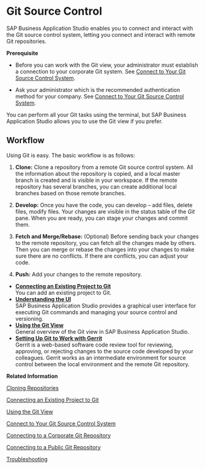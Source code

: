 <!-- loio9689c07b64364bbea43725dad9f27320 -->

# Git Source Control

SAP Business Application Studio enables you to connect and interact with the Git source control system, letting you connect and interact with remote Git repositories.

**Prerequisite**

-   Before you can work with the Git view, your administrator must establish a connection to your corporate Git system. See [Connect to Your Git Source Control System](connect-to-your-git-source-control-system-e7a42bc.md).

-   Ask your administrator which is the recommended authentication method for your company. See [Connect to Your Git Source Control System](connect-to-your-git-source-control-system-e7a42bc.md).


You can perform all your Git tasks using the terminal, but SAP Business Application Studio allows you to use the Git view if you prefer.



<a name="loio9689c07b64364bbea43725dad9f27320__section_bgs_x2d_vnb"/>

## Workflow

Using Git is easy. The basic workflow is as follows:

1.  **Clone:** Clone a repository from a remote Git source control system. All the information about the repository is copied, and a local master branch is created and is visible in your workspace. If the remote repository has several branches, you can create additional local branches based on those remote branches.

2.  **Develop:** Once you have the code, you can develop – add files, delete files, modify files. Your changes are visible in the status table of the *Git* pane. When you are ready, you can stage your changes and commit them.

3.  **Fetch and Merge/Rebase:** \(Optional\) Before sending back your changes to the remote repository, you can fetch all the changes made by others. Then you can merge or rebase the changes into your changes to make sure there are no conflicts. If there are conflicts, you can adjust your code.

4.  **Push:** Add your changes to the remote repository.


-   **[Connecting an Existing Project to Git](connecting-an-existing-project-to-git-0930e56.md "You can add an existing project to Git.")**  
You can add an existing project to Git.
-   **[Understanding the UI](understanding-the-ui-d14646a.md "SAP Business Application Studio provides a
		graphical user interface for executing Git commands and managing your source control and
		versioning. ")**  
SAP Business Application Studio provides a graphical user interface for executing Git commands and managing your source control and versioning.
-   **[Using the Git View](using-the-git-view-265962e.md "General overview of the Git view in SAP Business Application Studio.")**  
General overview of the Git view in SAP Business Application Studio.
-   **[Setting Up Git to Work with Gerrit](setting-up-git-to-work-with-gerrit-82a5dfe.md "Gerrit is a web-based software code review tool for reviewing, approving, or
		rejecting changes to the source code developed by your colleagues. Gerrit works as an
		intermediate environment for source control between the local environment and the remote Git
		repository.")**  
Gerrit is a web-based software code review tool for reviewing, approving, or rejecting changes to the source code developed by your colleagues. Gerrit works as an intermediate environment for source control between the local environment and the remote Git repository.

**Related Information**  


[Cloning Repositories](cloning-repositories-7a68bfa.md "Add an existing project to your local workspace by cloning its repository from Git.")

[Connecting an Existing Project to Git](connecting-an-existing-project-to-git-0930e56.md "You can add an existing project to Git.")

[Using the Git View](using-the-git-view-265962e.md "General overview of the Git view in SAP Business Application Studio.")

[Connect to Your Git Source Control System](connect-to-your-git-source-control-system-e7a42bc.md "SAP Business Application Studio allows you to connect to public and corporate repositories.")

[Connecting to a Corporate Git Repository](connecting-to-a-corporate-git-repository-d54ddfc.md "As an administrator, you can work with on-premise Git repositories once an appropriate destination has been created in your subaccount.")

[Connecting to a Public Git Repository](connecting-to-a-public-git-repository-a47db8b.md "Using SAP Business Application Studio, you can connect to all public git services, such as GitHub, GitLab, and GitBucket.")

[Troubleshooting](troubleshooting-73e1a38.md "")

